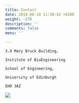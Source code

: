 ```yaml
---
title: Contact
date: 2018-06-10 11:30:52 +0100
weight: -270
description: ''
comments: false
menu: ''

---
```


    3.9 Mary Bruck Building, 

    Institute of BioEngineering

    School of Engineering,

    University of Edinburgh

    EH9 3AZ

![](/uploads/image001.png)